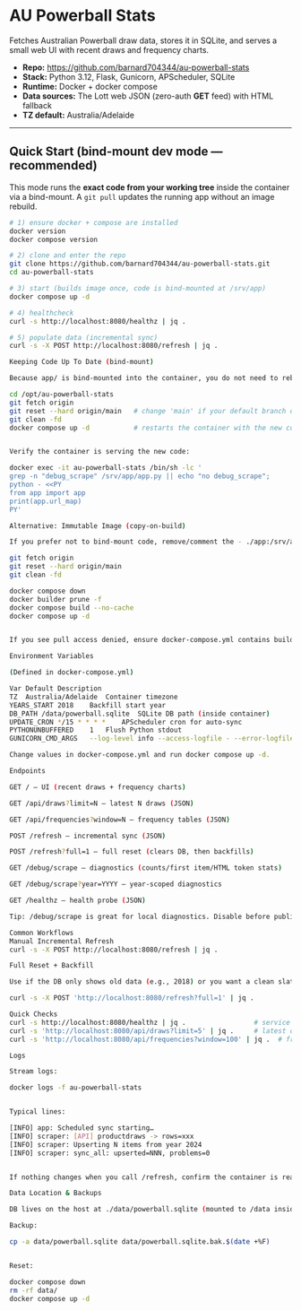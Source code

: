 # AU Powerball Stats

Fetches Australian Powerball draw data, stores it in SQLite, and serves a small web UI with recent draws and frequency charts.

- **Repo:** https://github.com/barnard704344/au-powerball-stats  
- **Stack:** Python 3.12, Flask, Gunicorn, APScheduler, SQLite  
- **Runtime:** Docker + docker compose  
- **Data sources:** The Lott web JSON (zero-auth **GET** feed) with HTML fallback  
- **TZ default:** Australia/Adelaide

---

## Quick Start (bind-mount dev mode — recommended)

This mode runs the **exact code from your working tree** inside the container via a bind-mount. A `git pull` updates the running app without an image rebuild.

```bash
# 1) ensure docker + compose are installed
docker version
docker compose version

# 2) clone and enter the repo
git clone https://github.com/barnard704344/au-powerball-stats.git
cd au-powerball-stats

# 3) start (builds image once, code is bind-mounted at /srv/app)
docker compose up -d

# 4) healthcheck
curl -s http://localhost:8080/healthz | jq .

# 5) populate data (incremental sync)
curl -s -X POST http://localhost:8080/refresh | jq .

Keeping Code Up To Date (bind-mount)

Because app/ is bind-mounted into the container, you do not need to rebuild after pulling changes.

cd /opt/au-powerball-stats
git fetch origin
git reset --hard origin/main   # change 'main' if your default branch differs
git clean -fd
docker compose up -d           # restarts the container with the new code


Verify the container is serving the new code:

docker exec -it au-powerball-stats /bin/sh -lc '
grep -n "debug_scrape" /srv/app/app.py || echo "no debug_scrape";
python - <<PY
from app import app
print(app.url_map)
PY'

Alternative: Immutable Image (copy-on-build)

If you prefer not to bind-mount code, remove/comment the - ./app:/srv/app:ro volume in docker-compose.yml. Then after each git pull:

git fetch origin
git reset --hard origin/main
git clean -fd

docker compose down
docker builder prune -f
docker compose build --no-cache
docker compose up -d


If you see pull access denied, ensure docker-compose.yml contains build: . and optionally image: au-powerball-stats-app:local.

Environment Variables

(Defined in docker-compose.yml)

Var	Default	Description
TZ	Australia/Adelaide	Container timezone
YEARS_START	2018	Backfill start year
DB_PATH	/data/powerball.sqlite	SQLite DB path (inside container)
UPDATE_CRON	*/15 * * * *	APScheduler cron for auto-sync
PYTHONUNBUFFERED	1	Flush Python stdout
GUNICORN_CMD_ARGS	--log-level info --access-logfile - --error-logfile -	Log to STDOUT/ERR

Change values in docker-compose.yml and run docker compose up -d.

Endpoints

GET / — UI (recent draws + frequency charts)

GET /api/draws?limit=N — latest N draws (JSON)

GET /api/frequencies?window=N — frequency tables (JSON)

POST /refresh — incremental sync (JSON)

POST /refresh?full=1 — full reset (clears DB, then backfills)

GET /debug/scrape — diagnostics (counts/first item/HTML token stats)

GET /debug/scrape?year=YYYY — year-scoped diagnostics

GET /healthz — health probe (JSON)

Tip: /debug/scrape is great for local diagnostics. Disable before public exposure if desired.

Common Workflows
Manual Incremental Refresh
curl -s -X POST http://localhost:8080/refresh | jq .

Full Reset + Backfill

Use if the DB only shows old data (e.g., 2018) or you want a clean slate.

curl -s -X POST 'http://localhost:8080/refresh?full=1' | jq .

Quick Checks
curl -s http://localhost:8080/healthz | jq .                 # service OK?
curl -s 'http://localhost:8080/api/draws?limit=5' | jq .     # latest draws
curl -s 'http://localhost:8080/api/frequencies?window=100' | jq .  # freq

Logs

Stream logs:

docker logs -f au-powerball-stats


Typical lines:

[INFO] app: Scheduled sync starting…
[INFO] scraper: [API] productdraws -> rows=xxx
[INFO] scraper: Upserting N items from year 2024
[INFO] scraper: sync_all: upserted=NNN, problems=0


If nothing changes when you call /refresh, confirm the container is reading your updated code (see verification snippet above).

Data Location & Backups

DB lives on the host at ./data/powerball.sqlite (mounted to /data inside the container).

Backup:

cp -a data/powerball.sqlite data/powerball.sqlite.bak.$(date +%F)


Reset:

docker compose down
rm -rf data/
docker compose up -d
